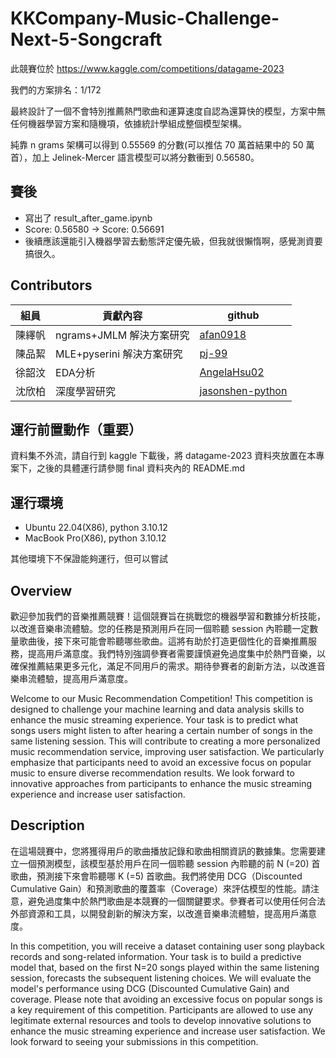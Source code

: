 # KKCompany-Music-Challenge-Next-5-Songcraft

此競賽位於 https://www.kaggle.com/competitions/datagame-2023

我們的方案排名：1/172

最終設計了一個不會特別推薦熱門歌曲和運算速度自認為還算快的模型，方案中無任何機器學習方案和隨機項，依據統計學組成整個模型架構。

純靠 n grams 架構可以得到 0.55569 的分數(可以推估 70 萬首結果中的 50 萬首），加上 Jelinek-Mercer 語言模型可以將分數衝到 0.56580。

## 賽後
* 寫出了 result_after_game.ipynb
* Score: 0.56580 -> Score: 0.56691
* 後續應該還能引入機器學習去動態評定優先級，但我就很懶惰啊，感覺測資要搞很久。


## Contributors

|組員|貢獻內容|github|
|-|-|-|
|陳繹帆| ngrams+JMLM 解決方案研究 | [afan0918](https://github.com/afan0918) |
|陳品絜| MLE+pyserini 解決方案研究 | [pj-99](https://github.com/pj-99)|
|徐韶汶| EDA分析 | [AngelaHsu02](https://github.com/AngelaHsu02) |
|沈欣柏| 深度學習研究 | [jasonshen-python](https://github.com/jasonshen-python) |

## 運行前置動作（重要）

資料集不外流，請自行到 kaggle 下載後，將 datagame-2023 資料夾放置在本專案下，之後的具體運行請參閱 final 資料夾內的 README.md

## 運行環境

* Ubuntu 22.04(X86), python 3.10.12
* MacBook Pro(X86), python 3.10.12

其他環境下不保證能夠運行，但可以嘗試

## Overview
歡迎參加我們的音樂推薦競賽！這個競賽旨在挑戰您的機器學習和數據分析技能，以改進音樂串流體驗。您的任務是預測用戶在同一個聆聽 session 內聆聽一定數量歌曲後，接下來可能會聆聽哪些歌曲。這將有助於打造更個性化的音樂推薦服務，提高用戶滿意度。我們特別強調參賽者需要謹慎避免過度集中於熱門音樂，以確保推薦結果更多元化，滿足不同用戶的需求。期待參賽者的創新方法，以改進音樂串流體驗，提高用戶滿意度。

Welcome to our Music Recommendation Competition! This competition is designed to challenge your machine learning and data analysis skills to enhance the music streaming experience. Your task is to predict what songs users might listen to after hearing a certain number of songs in the same listening session. This will contribute to creating a more personalized music recommendation service, improving user satisfaction. We particularly emphasize that participants need to avoid an excessive focus on popular music to ensure diverse recommendation results. We look forward to innovative approaches from participants to enhance the music streaming experience and increase user satisfaction.

## Description
在這場競賽中，您將獲得用戶的歌曲播放記錄和歌曲相關資訊的數據集。您需要建立一個預測模型，該模型基於用戶在同一個聆聽 session 內聆聽的前 N (=20) 首歌曲，預測接下來會聆聽哪 K (=5) 首歌曲。我們將使用 DCG（Discounted Cumulative Gain）和預測歌曲的覆蓋率（Coverage）來評估模型的性能。請注意，避免過度集中於熱門歌曲是本競賽的一個關鍵要求。參賽者可以使用任何合法外部資源和工具，以開發創新的解決方案，以改進音樂串流體驗，提高用戶滿意度。

In this competition, you will receive a dataset containing user song playback records and song-related information. Your task is to build a predictive model that, based on the first N=20 songs played within the same listening session, forecasts the subsequent listening choices. We will evaluate the model's performance using DCG (Discounted Cumulative Gain) and coverage. Please note that avoiding an excessive focus on popular songs is a key requirement of this competition. Participants are allowed to use any legitimate external resources and tools to develop innovative solutions to enhance the music streaming experience and increase user satisfaction. We look forward to seeing your submissions in this competition.

